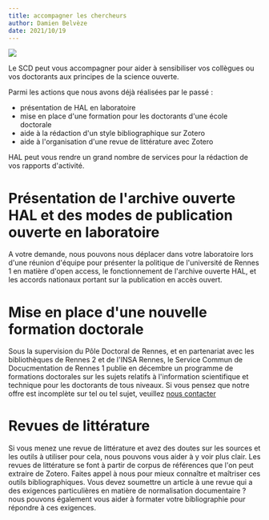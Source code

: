 ```yaml
---
title: accompagner les chercheurs
author: Damien Belvèze
date: 2021/10/19
---
```

![](images\banner_R1_donnees.PNG)

Le SCD peut vous accompagner pour aider à sensibiliser vos collègues ou vos doctorants aux principes de la science ouverte.

Parmi les actions que nous avons déjà réalisées par le passé :

- présentation de HAL en laboratoire
- mise en place d'une formation pour les doctorants d'une école doctorale
- aide à la rédaction d'un style bibliographique sur Zotero
- aide à l'organisation d'une revue de littérature avec Zotero

HAL peut vous rendre un grand nombre de services pour la rédaction de vos rapports d'activité. <!-- insérer lien vers page récapitualtive des services sur HAL -->

# Présentation de l'archive ouverte HAL et des modes de publication ouverte en laboratoire

A votre demande, nous pouvons nous déplacer dans votre laboratoire lors d'une réunion d'équipe pour présenter la politique de l'université de Rennes 1 en matière d'open access, le fonctionnement de l'archive ouverte HAL, et les accords nationaux portant sur la publication en accès ouvert.
<!-- on mentionne les données de la recherche ici aussi ? -->

# Mise en place d'une nouvelle formation doctorale

Sous la supervision du Pôle Doctoral de Rennes, et en partenariat avec les bibliothèques de Rennes 2 et de l'INSA Rennes, le Service Commun de Docucmentation de Rennes 1 publie en décembre un programme de formations doctorales sur les sujets relatifs à l'information scientifique et technique pour les doctorants de tous niveaux. Si vous pensez que notre offre est incomplète sur tel ou tel sujet, veuillez [nous contacter](mailto:damien.belveze.fr)

# Revues de littérature

Si vous menez une revue de littérature et avez des doutes sur les sources et les outils à utiliser pour cela, nous pouvons vous aider à y voir plus clair. Les revues de littérature se font à partir de corpus de références que l'on peut extraire de Zotero. Faites appel à nous pour mieux connaître et maîtriser ces outils bibliographiques.
Vous devez soumettre un article à une revue qui a des exigences particulières en matière de normalisation documentaire ? nous pouvons également vous aider à formater votre bibliographie pour répondre à ces exigences.  
